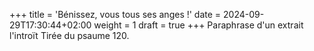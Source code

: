 +++
title = 'Bénissez, vous tous ses anges !'
date = 2024-09-29T17:30:44+02:00
weight = 1
draft = true
+++
Paraphrase d'un extrait l'introït<!--more-->
Tirée du psaume 120.